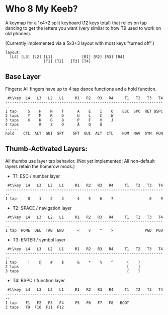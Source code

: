 # Who 8 My Keeb?
A keymap for a 1x4+2 split keyboard (12 keys total) that relies on tap dancing to get the letters you want (very similar to how T9 used to work on old phones).

(Currently implemented via a 5x3+3 layout with most keys "turned off".)

```
layout:
  [L4] [L3] [L2] [L1]             [R1] [R2] [R3] [R4]
                 [T1] [T2]   [T3] [T4]
```

## Base Layer
Fingers:
All fingers have up to 4 tap dance functions and a hold function.
```
 #t\key  L4   L3   L2   L1     R1   R2   R3   R4     T1   T2   T3   T4
------------------------------------------------------------------------
1 tap     S    H    N    T      A    E    I    O    ESC  SPC  RET BSPC
2 taps    Y    M    R    D      U    L    C    W
3 taps    X    K    G    B      P    F    V    J
4 taps         ß    Z    Ö      Ä    Q    Ü
------
hold    CTL  ALT  GUI  SFT    SFT  GUI  ALT  CTL    NUM  NAV  SYM  FUN
```

## Thumb-Activated Layers:
All thumbs use layer tap behavior.
(Not yet implemented: All non-default layers retain the homerow mods.)

- T1: ESC / number layer
```
 #t\key  L4   L3   L2   L1     R1   R2   R3   R4     T1   T2   T3   T4
------------------------------------------------------------------------
1 tap     0    1    2    3      4    5    6    7                8    9
```
- T2: SPACE / navigation layer
```
 #t\key  L4   L3   L2   L1     R1   R2   R3   R4     T1   T2   T3   T4
------------------------------------------------------------------------
1 tap  HOME  DEL  TAB  END      <    v    ^    >              PGD  PGU
```
- T3: ENTER / symbol layer
```
 #t\key  L4   L3   L2   L1     R1   R2   R3   R4     T1   T2   T3   T4
------------------------------------------------------------------------
1 tap     !    @    #    $      &    *    %    ^      (    )
2 taps                                                [    ]
3 taps                                                {    }
```
- T4: BSPC / function layer
```
 #t\key  L4   L3   L2   L1     R1   R2   R3   R4     T1   T2   T3   T4
------------------------------------------------------------------------
1 tap    F1   F2   F3   F4     F5   F6   F7   F8   BOOT
2 taps   F9  F10  F11  F12
```
